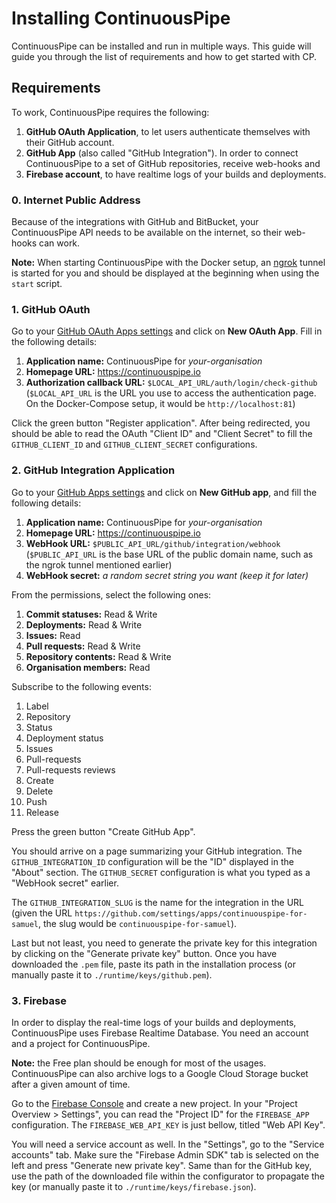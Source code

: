 # Installing ContinuousPipe

ContinuousPipe can be installed and run in multiple ways. This guide will guide you through the list of requirements
and how to get started with CP.

## Requirements

To work, ContinuousPipe requires the following:

1. **GitHub OAuth Application**, to let users authenticate themselves with their GitHub account.
2. **GitHub App** (also called "GitHub Integration"). In order to connect ContinuousPipe to a set of GitHub repositories, receive
   web-hooks and 
3. **Firebase account**, to have realtime logs of your builds and deployments.

### 0. Internet Public Address

Because of the integrations with GitHub and BitBucket, your ContinuousPipe API needs to be available on
the internet, so their web-hooks can work.

**Note:** When starting ContinuousPipe with the Docker setup, an [ngrok](https://ngrok.com) tunnel is started for you
and should be displayed at the beginning when using the `start` script.

### 1. GitHub OAuth

Go to your [GitHub OAuth Apps settings](https://github.com/settings/developers) and click on **New OAuth App**. Fill in
the following details:

1. **Application name:** ContinuousPipe for *your-organisation*
2. **Homepage URL:** https://continuouspipe.io
3. **Authorization callback URL:** `$LOCAL_API_URL/auth/login/check-github` (`$LOCAL_API_URL` is the URL you use to access the authentication page. On the Docker-Compose setup, it would be `http://localhost:81`)

Click the green button "Register application". After being redirected, you should be able to
read the OAuth "Client ID" and "Client Secret" to fill the `GITHUB_CLIENT_ID` and `GITHUB_CLIENT_SECRET`
configurations.

### 2. GitHub Integration Application

Go to your [GitHub Apps settings](https://github.com/settings/apps) and click on **New GitHub app**, and fill the 
following details:

1. **Application name:** ContinuousPipe for *your-organisation*
2. **Homepage URL:** https://continuouspipe.io
3. **WebHook URL:** `$PUBLIC_API_URL/github/integration/webhook` (`$PUBLIC_API_URL` is the base URL of the public domain name, such as the ngrok tunnel mentioned earlier)
4. **WebHook secret:** *a random secret string you want (keep it for later)*

From the permissions, select the following ones:
1. **Commit statuses:** Read & Write
1. **Deployments:** Read & Write
1. **Issues:** Read
1. **Pull requests:** Read & Write
1. **Repository contents:** Read & Write
1. **Organisation members:** Read

Subscribe to the following events:
1. Label
2. Repository
3. Status
4. Deployment status
5. Issues
6. Pull-requests
7. Pull-requests reviews
8. Create
9. Delete
10. Push
11. Release

Press the green button "Create GitHub App". 

You should arrive on a page summarizing your GitHub integration.
The `GITHUB_INTEGRATION_ID` configuration will be the "ID" displayed in the "About" section. 
The `GITHUB_SECRET` configuration is what you typed as a "WebHook secret" earlier. 

The `GITHUB_INTEGRATION_SLUG` is the name for the integration in the URL 
(given the URL `https://github.com/settings/apps/continuouspipe-for-samuel`, the slug would be `continuouspipe-for-samuel`).

Last but not least, you need to generate the private key for this integration by clicking on the "Generate private key" button. 
Once you have downloaded the `.pem` file, paste its path in the installation process (or manually paste it to `./runtime/keys/github.pem`).

### 3. Firebase

In order to display the real-time logs of your builds and deployments, ContinuousPipe uses Firebase Realtime Database. You 
need an account and a project for ContinuousPipe.

**Note:** the Free plan should be enough for most of the usages. ContinuousPipe can also archive logs to a Google Cloud Storage
bucket after a given amount of time.

Go to the [Firebase Console](https://console.firebase.google.com/) and create a new project. In your "Project Overview > Settings",
you can read the "Project ID" for the `FIREBASE_APP` configuration. The `FIREBASE_WEB_API_KEY` is just bellow, titled "Web API Key".

You will need a service account as well. In the "Settings", go to the "Service accounts" tab. Make sure the "Firebase Admin SDK"
tab is selected on the left and press "Generate new private key". Same than for the GitHub key, use the path of the downloaded 
file within the configurator to propagate the key (or manually paste it to `./runtime/keys/firebase.json`).

